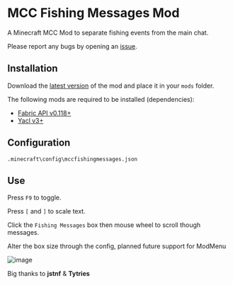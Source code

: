 # MCC Fishing Messages Mod

A Minecraft MCC Mod to separate fishing events from the main chat.

Please report any bugs by opening an [issue](https://github.com/DeFlanko/MCC-Fishing-Messages-Box/issues).

## Installation
Download the [latest version](https://modrinth.com/mod/mcc-fishing-messages-mod) of the mod and place it in your `mods` folder.

The following mods are required to be installed (dependencies):

* [Fabric API v0.118+](https://modrinth.com/mod/fabric-api)
* [Yacl v3+](https://modrinth.com/mod/yacl)

## Configuration
`.minecraft\config\mccfishingmessages.json`


## Use
Press `F9` to toggle.

Press `[` and `]` to scale text.

Click the `Fishing Messages`  box then mouse wheel to scroll though messages.

Alter the box size through the config, planned future support for ModMenu

![image](https://github.com/DeFlanko/MCC-Fishing-Messages-Box/blob/main/src/main/resources/assets/mcc-fishing-messages/Animation.gif)

Big thanks to **jstnf** & **Tytries**
